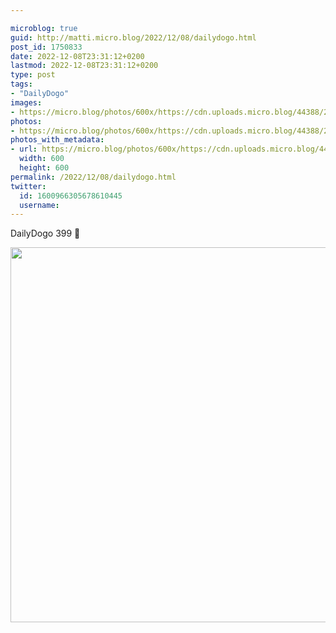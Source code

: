 ```yaml
---

microblog: true
guid: http://matti.micro.blog/2022/12/08/dailydogo.html
post_id: 1750833
date: 2022-12-08T23:31:12+0200
lastmod: 2022-12-08T23:31:12+0200
type: post
tags:
- "DailyDogo"
images:
- https://micro.blog/photos/600x/https://cdn.uploads.micro.blog/44388/2022/25373a2cfb.jpg
photos:
- https://micro.blog/photos/600x/https://cdn.uploads.micro.blog/44388/2022/25373a2cfb.jpg
photos_with_metadata:
- url: https://micro.blog/photos/600x/https://cdn.uploads.micro.blog/44388/2022/25373a2cfb.jpg
  width: 600
  height: 600
permalink: /2022/12/08/dailydogo.html
twitter:
  id: 1600966305678610445
  username:
---
```

DailyDogo 399 🐶

<img src="/media/uploads/2022/25373a2cfb.jpg" width="600" height="600" alt="" />

